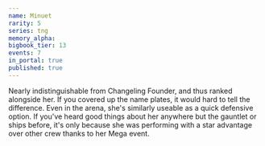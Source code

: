 ```yaml
---
name: Minuet
rarity: 5
series: tng
memory_alpha:
bigbook_tier: 13
events: 7
in_portal: true
published: true
---
```


Nearly indistinguishable from Changeling Founder, and thus ranked alongside her. If you covered up the name plates, it would hard to tell the difference. Even in the arena, she's similarly useable as a quick defensive option. If you've heard good things about her anywhere but the gauntlet or ships before, it's only because she was performing with a star advantage over other crew thanks to her Mega event.
